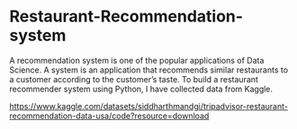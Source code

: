 # Restaurant-Recommendation-system

A recommendation system is one of the popular applications of Data Science. A system is an application that recommends similar restaurants to a customer according to the customer’s taste. To build a restaurant recommender system using Python, I have collected data from Kaggle.

https://www.kaggle.com/datasets/siddharthmandgi/tripadvisor-restaurant-recommendation-data-usa/code?resource=download

